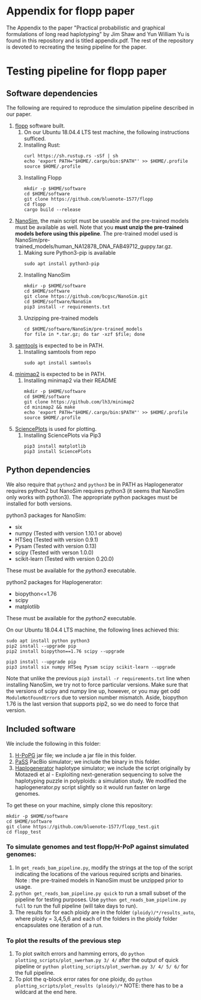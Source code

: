 # Appendix for flopp paper

The Appendix to the paper "Practical probabilistic and graphical formulations of long read haplotyping" by Jim Shaw and Yun William Yu is found in this repository and is titled appendix.pdf. The rest of the repository is devoted to recreating the tesing pipeline for the paper.  

# Testing pipeline for flopp paper

## Software dependencies
The following are required to reproduce the simulation pipeline described in our paper. 

1. [flopp](https://github.com/bluenote-1577/flopp) software built.
    1. On our Ubuntu 18.04.4 LTS test machine, the following instructions sufficed.
    1. Installing Rust:
        ```
        curl https://sh.rustup.rs -sSf | sh
        echo 'export PATH="$HOME/.cargo/bin:$PATH"' >> $HOME/.profile
        source $HOME/.profile
        ```
    1. Installing Flopp
        ```
        mkdir -p $HOME/software
        cd $HOME/software
        git clone https://github.com/bluenote-1577/flopp
        cd flopp
        cargo build --release
        ```
2. [NanoSim](https://github.com/bcgsc/NanoSim), the main script must be useable and the pre-trained models must be available as well. Note that you **must unzip the pre-trained models before using this pipeline**. The pre-trained model used is NanoSim/pre-trained_models/human_NA12878_DNA_FAB49712_guppy.tar.gz.
    1. Making sure Python3-pip is available
        ```
        sudo apt install python3-pip
        ```
    1. Installing NanoSim
        ```
        mkdir -p $HOME/software
        cd $HOME/software
        git clone https://github.com/bcgsc/NanoSim.git
        cd $HOME/software/NanoSim
        pip3 install -r requirements.txt
        ```
    1. Unzipping pre-trained models
        ```
        cd $HOME/software/NanoSim/pre-trained_models
        for file in *.tar.gz; do tar -xzf $file; done
        ```
3. [samtools](https://github.com/samtools/samtools) is expected to be in PATH.
    1. Installing samtools from repo
        ```
        sudo apt install samtools
        ```
4. [minimap2](https://github.com/lh3/minimap2) is expected to be in PATH.
    1. Installing minimap2 via their README
        ```
        mkdir -p $HOME/software
        cd $HOME/software
        git clone https://github.com/lh3/minimap2
        cd minimap2 && make
        echo 'export PATH="$HOME/.cargo/bin:$PATH"' >> $HOME/.profile
        source $HOME/.profile
        ```
5. [SciencePlots](https://github.com/garrettj403/SciencePlots) is used for plotting. 
    1. Installing SciencePlots via Pip3
        ```
        pip3 install matplotlib
        pip3 install SciencePlots
        ```

## Python dependencies
We also require that ``python2`` and ``python3`` be in PATH as Haplogenerator requires python2 but NanoSim requires python3 (it seems that NanoSim only works with python3). The appropriate python packages must be installed for both versions. 

python3 packages for NanoSim:
* six  
* numpy (Tested with version 1.10.1 or above)
* HTSeq (Tested with version 0.9.1)  
* Pysam (Tested with version 0.13)  
* scipy (Tested with verson 1.0.0)  
* scikit-learn (Tested with version 0.20.0)

These must be available for the *python3* executable. 

python2 packages for Haplogenerator:
* biopython<=1.76
* scipy
* matplotlib

These must be available for the *python2* executable. 

On our Ubuntu 18.04.4 LTS machine, the following lines achieved this:
```
sudo apt install python python3
pip2 install --upgrade pip
pip2 install biopython==1.76 scipy --upgrade

pip3 install --upgrade pip
pip3 install six numpy HTSeq Pysam scipy scikit-learn --upgrade
```
Note that unlike the previous `pip3 install -r requirements.txt` line when installing NanoSim, we try not to force particular versions. Make sure that the versions of scipy and numpy line up, however, or you may get odd `ModuleNotFoundError`s due to version number mismatch. Aside, biopython 1.76 is the last version that supports pip2, so we do need to force that version.

## Included software
We include the following in this folder:

1. [H-PoPG](https://github.com/MinzhuXie/H-PoPG) jar file; we include a jar file in this folder. 
2. [PaSS](http://cgm.sjtu.edu.cn/PaSS/) PacBio simulator; we include the binary in this folder. 
3. [Haplogenerator](https://github.com/EhsanMotazedi/Haplosim) haplotype simulator; we include the script originally by Motazedi et al - Exploiting next-generation sequencing to solve the haplotyping puzzle in polyploids: a simulation study. We modified the haplogenerator.py script slightly so it would run faster on large genomes.

To get these on your machine, simply clone this repository:
```
mkdir -p $HOME/software
cd $HOME/software
git clone https://github.com/bluenote-1577/flopp_test.git
cd flopp_test
```

### To simulate genomes and test flopp/H-PoP against simulated genomes:
1. In ``get_reads_bam_pipeline.py``, modify the strings at the top of the script indicating the locations of the various required scripts and binaries. Note : the pre-trained models in NanoSim must be unzipped prior to usage.
2. ``python get_reads_bam_pipeline.py quick`` to run a small subset of the pipeline for testing purposes. Use ``python get_reads_bam_pipeline.py full`` to run the full pipeline (will take days to run). 
3. The results for for each ploidy are in the folder ``(ploidy)/*/results_auto``, where ploidy = 3,4,5,6 and each of the folders in the ploidy folder encapsulates one iteration of a run.

### To plot the results of the previous step
1. To plot switch errors and hamming errors, do ``python plotting_scripts/plot_swerham.py 3/ 4/`` after the output of quick pipeline or ``python plotting_scripts/plot_swerham.py 3/ 4/ 5/ 6/`` for the full pipeline. 
2. To plot the q-block error rates for one ploidy, do ``python plotting_scripts/plot_results (ploidy)/*`` NOTE: there has to be a wildcard at the end here.
